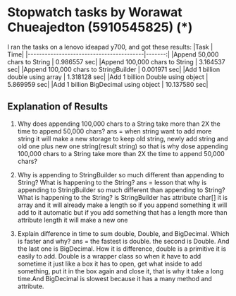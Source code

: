 # Stopwatch tasks by Worawat Chueajedton (5910545825) (*)
I ran the tasks on a lenovo ideapad y700, and got
these results:
|Task | Time|
|-----------------------------------------|-------:|
|Append 50,000 chars to String            | 0.986557 sec|
|Append 100,000 chars to String           | 3.164537 sec|
|Append 100,000 chars to StringBuilder    | 0.001971 sec|
|Add 1 billion double using array         | 1.318128 sec|
|Add 1 billion Double using object        | 5.869959 sec|
|Add 1 billion BigDecimal using object    | 10.137580 sec|

## Explanation of Results
1. Why does appending 100,000 chars to a String take more than 2X the time to append 50,000 chars?
ans = when string want to add more string it will make a new storage to keep old string, newly add string and old one plus new one string(result string) so that is why dose appending 100,000 chars to a String take more than 2X the time to append 50,000 chars?

2. Why is appending to StringBuilder so much different than appending to String?  What is happening to the String?
ans = lesson that why is appending to StringBuilder so much different than appending to String?  What is happening to the String? is StringBuilder has attribute char[] it is array and it will already make a length so if you append something it will add to it automatic but if you add something that has a length more than attribute length it will make a new one

3. Explain difference in time to sum double, Double, and BigDecimal.  Which is faster and why?
ans = the fastest is double. the second is Double. And the last one is BigDecimal. How it is difference, double is a primitive it is easily to add. Double is a wrapper class so when it have to add sometime it just like a box it has to open, get what inside to add something, put it in the box again and close it, that is why it take a long time.And BigDecimal is slowest because it has a many method and attribute.
